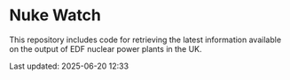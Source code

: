 # Nuke Watch

This repository includes code for retrieving the latest information available on the output of EDF nuclear power plants in the UK.

Last updated: 2025-06-20 12:33